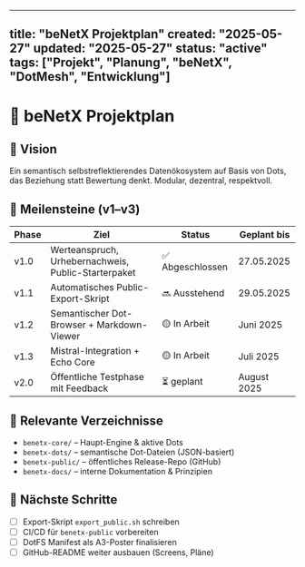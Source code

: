 <!-- SPDX-License-Identifier: LicenseRef-SinnZeit-1.0 -->
<!-- SPDX-FileCopyrightText: 2025 beNetX – Moritz Oliver Benatzky -->
<!-- Copyright © 2025 beNetX – Moritz Oliver Benatzky -->

<!-- SPDX-FileCopyrightText: 2025 beNetX – Moritz Oliver Benatzky -->
<!-- Copyright © 2025 beNetX – Moritz Oliver Benatzky -->

<!-- Copyright © 2025 beNetX – Moritz Oliver Benatzky et al. -->

<!-- Copyright © 2025 beNetX – Moritz Oliver Benatzky et al. -->


---
title: "beNetX Projektplan"
created: "2025-05-27"
updated: "2025-05-27"
status: "active"
tags: ["Projekt", "Planung", "beNetX", "DotMesh", "Entwicklung"]
---

# 📘 beNetX Projektplan

## 🧭 Vision
Ein semantisch selbstreflektierendes Datenökosystem auf Basis von Dots, das Beziehung statt Bewertung denkt. Modular, dezentral, respektvoll.

## 📅 Meilensteine (v1–v3)

| Phase | Ziel                                  | Status        | Geplant bis     |
|-------|---------------------------------------|---------------|-----------------|
| v1.0  | Werteanspruch, Urhebernachweis, Public-Starterpaket | ✅ Abgeschlossen | 27.05.2025      |
| v1.1  | Automatisches Public-Export-Skript    | 🔜 Ausstehend | 29.05.2025      |
| v1.2  | Semantischer Dot-Browser + Markdown-Viewer | 🟡 In Arbeit     | Juni 2025        |
| v1.3  | Mistral-Integration + Echo Core       | 🟡 In Arbeit     | Juli 2025        |
| v2.0  | Öffentliche Testphase mit Feedback    | ⏳ geplant     | August 2025     |

## 📂 Relevante Verzeichnisse

- `benetx-core/` – Haupt-Engine & aktive Dots
- `benetx-dots/` – semantische Dot-Dateien (JSON-basiert)
- `benetx-public/` – öffentliches Release-Repo (GitHub)
- `benetx-docs/` – interne Dokumentation & Prinzipien

## 📌 Nächste Schritte

- [ ] Export-Skript `export_public.sh` schreiben
- [ ] CI/CD für `benetx-public` vorbereiten
- [ ] DotFS Manifest als A3-Poster finalisieren
- [ ] GitHub-README weiter ausbauen (Screens, Pläne)